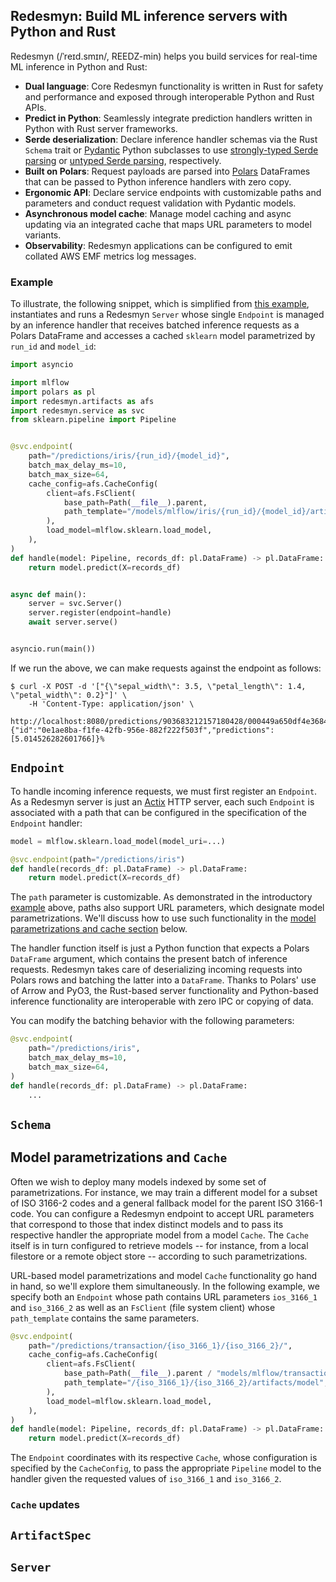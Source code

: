 ## Redesmyn: Build ML inference servers with Python and Rust

Redesmyn (/ˈreɪd.smɪn/, REEDZ-min) helps you build services for real-time ML inference in Python and Rust:
* **Dual language**: Core Redesmyn functionality is written in Rust for safety and performance and exposed through interoperable Python and Rust APIs.
* **Predict in Python**: Seamlessly integrate prediction handlers written in Python with Rust server frameworks.
* **Serde deserialization**: Declare inference handler schemas via the Rust `Schema` trait or [Pydantic](https://docs.pydantic.dev/latest/) Python subclasses to use
    [strongly-typed Serde parsing](https://docs.rs/serde_json/latest/serde_json/#parsing-json-as-strongly-typed-data-structures) or
    [untyped Serde parsing](https://docs.rs/serde_json/latest/serde_json/#operating-on-untyped-json-values), respectively.
* **Built on Polars**: Request payloads are parsed into [Polars](https://pola.rs) DataFrames that can be passed to Python inference handlers with zero copy.
* **Ergonomic API**: Declare service endpoints with customizable paths and parameters and conduct request validation with Pydantic models.
* **Asynchronous model cache**: Manage model caching and async updating via an integrated cache that maps URL parameters to model variants.
* **Observability**: Redesmyn applications can be configured to emit collated AWS EMF metrics log messages.

### Example

To illustrate, the following snippet, which is simplified from [this example](https://github.com/davidagold/redesmyn/tree/main/py-redesmyn/examples/iris), instantiates and runs a Redesmyn `Server` whose single `Endpoint` is managed by an inference handler that receives batched inference requests as a Polars DataFrame and accesses a cached `sklearn` model parametrized by `run_id` and `model_id`:

```python
import asyncio

import mlflow
import polars as pl
import redesmyn.artifacts as afs
import redesmyn.service as svc
from sklearn.pipeline import Pipeline


@svc.endpoint(
    path="/predictions/iris/{run_id}/{model_id}",
    batch_max_delay_ms=10,
    batch_max_size=64,
    cache_config=afs.CacheConfig(
        client=afs.FsClient(
            base_path=Path(__file__).parent,
            path_template="/models/mlflow/iris/{run_id}/{model_id}/artifacts/model",
        ),
        load_model=mlflow.sklearn.load_model,
    ),
)
def handle(model: Pipeline, records_df: pl.DataFrame) -> pl.DataFrame:
    return model.predict(X=records_df)


async def main():
    server = svc.Server()
    server.register(endpoint=handle)
    await server.serve()


asyncio.run(main())
```

If we run the above, we can make requests against the endpoint as follows:

```
$ curl -X POST -d '["{\"sepal_width\": 3.5, \"petal_length\": 1.4, \"petal_width\": 0.2}"]' \
    -H 'Content-Type: application/json' \
    http://localhost:8080/predictions/903683212157180428/000449a650df4e36844626e647d15664
{"id":"0e1ae8ba-f1fe-42fb-956e-882f222f503f","predictions":[5.014526282601766]}%
```


## `Endpoint`

To handle incoming inference requests, we must first register an `Endpoint`.
As a Redesmyn server is just an [Actix](https://actix.rs/docs/) HTTP server, each such `Endpoint` is associated with a path that can be configured in the specification of the `Endpoint` handler:

```python
model = mlflow.sklearn.load_model(model_uri=...)

@svc.endpoint(path="/predictions/iris")
def handle(records_df: pl.DataFrame) -> pl.DataFrame:
    return model.predict(X=records_df)
```

The `path` parameter is customizable.
As demonstrated in the introductory [example](#example) above, paths also support URL parameters, which designate model parametrizations.
We'll discuss how to use such functionality in the [model parametrizations and cache section](#model-parametrizations-and-cache) below.

The handler function itself is just a Python function that expects a Polars `DataFrame` argument, which contains the present batch of inference requests.
Redesmyn takes care of deserializing incoming requests into Polars rows and batching the latter into a `DataFrame`.
Thanks to Polars' use of Arrow and PyO3, the Rust-based server functionality and Python-based inference functionality are interoperable with zero IPC or copying of data.

You can modify the batching behavior with the following parameters:

```python
@svc.endpoint(
    path="/predictions/iris",
    batch_max_delay_ms=10,
    batch_max_size=64,
)
def handle(records_df: pl.DataFrame) -> pl.DataFrame:
    ...
```



## `Schema`




## Model parametrizations and `Cache`

Often we wish to deploy many models indexed by some set of parametrizations.
For instance, we may train a different model for a subset of ISO 3166-2 codes and a general fallback model for the parent ISO 3166-1 code.
You can configure a Redesmyn endpoint to accept URL parameters that correspond to those that index distinct models and to pass its respective handler the appropriate model from a model `Cache`.
The `Cache` itself is in turn configured to retrieve models -- for instance, from a local filestore or a remote object store -- according to such parametrizations.

URL-based model parametrizations and model `Cache` functionality go hand in hand, so we'll explore them simultaneously.
In the following example, we specify both an `Endpoint` whose path contains URL parameters `ios_3166_1` and `iso_3166_2`
as well as an `FsClient` (file system client) whose `path_template` contains the same parameters.

```python
@svc.endpoint(
    path="/predictions/transaction/{iso_3166_1}/{iso_3166_2}/",
    cache_config=afs.CacheConfig(
        client=afs.FsClient(
            base_path=Path(__file__).parent / "models/mlflow/transaction",
            path_template="/{iso_3166_1}/{iso_3166_2}/artifacts/model",
        ),
        load_model=mlflow.sklearn.load_model,
    ),
)
def handle(model: Pipeline, records_df: pl.DataFrame) -> pl.DataFrame:
    return model.predict(X=records_df)
```

The `Endpoint` coordinates with its respective `Cache`, whose configuration is specified by the `CacheConfig`, to pass the appropriate `Pipeline` model to the handler given the requested values of `iso_3166_1` and `iso_3166_2`.


### `Cache` updates



## `ArtifactSpec`



## `Server`

